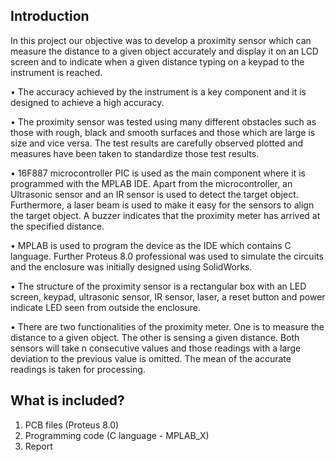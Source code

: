 Introduction
---
In this project our objective was to develop a proximity sensor which can measure the distance to a given object accurately and display it on an LCD screen and to indicate when a given distance typing on a keypad to the instrument is reached.

• The accuracy achieved by the instrument is a key component and it is designed to achieve a high accuracy.

• The proximity sensor was tested using many different obstacles such as those with rough, black and smooth surfaces and those which are large is size and vice versa. The test results are carefully observed plotted and measures have been taken to standardize those test results.

• 16F887 microcontroller PIC is used as the main component where it is programmed with the MPLAB IDE. Apart from the microcontroller, an Ultrasonic sensor and an IR sensor is used to detect the target object. Furthermore, a laser beam is used to make it easy for the sensors to align the target object. A buzzer indicates that the proximity meter has arrived at the specified distance.

• MPLAB is used to program the device as the IDE which contains C language. Further
Proteus 8.0 professional was used to simulate the circuits and the enclosure was initially designed using SolidWorks.

• The structure of the proximity sensor is a rectangular box with an LED screen, keypad, ultrasonic sensor, IR sensor, laser, a reset button and power indicate LED seen from outside the enclosure.

• There are two functionalities of the proximity meter. One is to measure the distance to a given object. The other is sensing a given distance. Both sensors will take n consecutive values and those readings with a large deviation to the previous value is omitted. The mean of the accurate readings is taken for processing.

What is included?
---
1) PCB files (Proteus 8.0)
2) Programming code (C language - MPLAB_X)
3) Report
